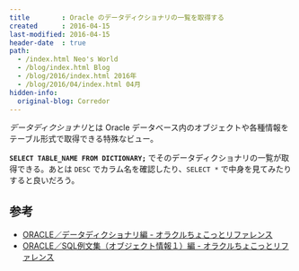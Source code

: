 ```yaml
---
title        : Oracle のデータディクショナリの一覧を取得する
created      : 2016-04-15
last-modified: 2016-04-15
header-date  : true
path:
  - /index.html Neo's World
  - /blog/index.html Blog
  - /blog/2016/index.html 2016年
  - /blog/2016/04/index.html 04月
hidden-info:
  original-blog: Corredor
---
```


*データディクショナリ*とは Oracle データベース内のオブジェクトや各種情報をテーブル形式で取得できる特殊なビュー。

**`SELECT TABLE_NAME FROM DICTIONARY;`** でそのデータディクショナリの一覧が取得できる。あとは `DESC` でカラム名を確認したり、`SELECT *` で中身を見てみたりすると良いだろう。

## 参考

- [ORACLE／データディクショナリ編 - オラクルちょこっとリファレンス](http://luna.gonna.jp/oracle/ora_ddv.html)
- [ORACLE／SQL例文集（オブジェクト情報１）編 - オラクルちょこっとリファレンス](http://luna.gonna.jp/oracle/ora_samplesql2.html)
